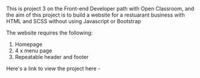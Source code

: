 
This is project 3 on the Front-end Developer path with Open Classroom, and the aim of this project is to build a website for a restuarant business  with HTML and SCSS without using Javascript or Bootstrap

The website requires the following:

1. Homepage
2. 4 x menu page
3. Repeatable header and footer



Here's a link to view the project here - 